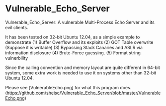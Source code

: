 # Vulnerable_Echo_Server
Vulnerable_Echo_Server: A vulnerable Multi-Process Echo Server and its evil clients.

It has been tested on 32-bit Ubuntu 12.04, as a simple example to demonstrate
(1) Buffer Overflow and its exploits
(2) GOT Table overwrite (Suppose it is writable)
(3) Bypassing Stack Canaries and ASLR via information disclosure
(4) Brute-Force guessing.
(5) Format string vulnerbility

Since the calling convention and memory layout are quite different in 64-bit system,
some extra work is needed to use it on systems other than 32-bit Ubuntu 12.04.

Please see [VulnerableEcho.png] for what this program does. (https://github.com/sheisc/Vulnerable_Echo_Server/blob/master/VulnerableEcho.png) 


